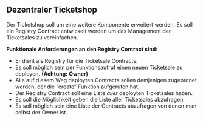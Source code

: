 ## Dezentraler Ticketshop

Der Ticketshop soll um eine weitere Komponente erweitert werden.
Es soll ein Registry Contract entwickelt werden um das Management der Ticketsales zu vereinfachen.

**Funktionale Anforderungen an den Registry Contract sind:**
* Er dient als Registry für die Ticketsale Contracts.
* Es soll möglich sein per Funktionsaufruf einen neuen Ticketsale zu deployen. **(Achtung: Owner)**
* Alle auf diesem Weg deployten Contracts sollen demjenigen zugeordnet werden, der die “create” Funktion aufgerufen hat.
* Der Registry Contract soll eine Liste *aller* deployten Ticketsales haben.
* Es soll die Möglichkeit geben die Liste aller Ticketsales abzufragen.
* Es soll möglich sein eine Liste der Contracts abzufragen von denen man selbst der Owner ist.
